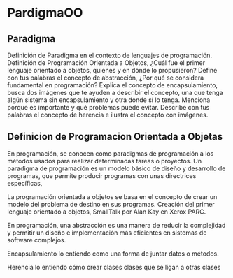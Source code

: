 # PardigmaOO
## Paradigma
Definición de Paradigma en el contexto de lenguajes de programación.
Definición de Programación Orientada a Objetos, ¿Cuál fue el primer lenguaje orientado a objetos, quienes y en dónde lo propusieron? 
Define con tus palabras el concepto de abstracción, ¿Por qué se considera fundamental en programación? 
Explica el concepto de encapsulamiento, busca dos imágenes que te ayuden a describir el concepto, una que tenga algún sistema sin encapsulamiento y otra donde sí lo tenga. Menciona porque es importante y qué problemas puede evitar.
Describe con tus palabras el concepto de herencia e ilustra el concepto con imágenes.

## Definicion de Programacion Orientada a Objetas
En programación, se conocen como paradigmas de programación a los métodos usados para realizar determinadas tareas o proyectos. Un paradigma de programación es un modelo básico de diseño y desarrollo de programas, que permite producir programas con unas directrices específicas,


La programación orientada a objetos se basa en el concepto de crear un modelo del problema de destino en sus programas. Creación del primer lenguaje orientado a objetos, SmallTalk por Alan Kay en Xerox PARC.
 

En programación, una abstracción es una manera de reducir la complejidad y permitir un diseño e implementación más eficientes en sistemas de software complejos.

Encapsulamiento lo entiendo como una forma de juntar datos o métodos. 

Herencia lo entiendo cómo crear clases clases que se ligan a otras clases



